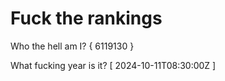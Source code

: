 # Fuck the rankings

Who the hell am I?
{ 6119130 }

What fucking year is it?
[ 2024-10-11T08:30:00Z ]

